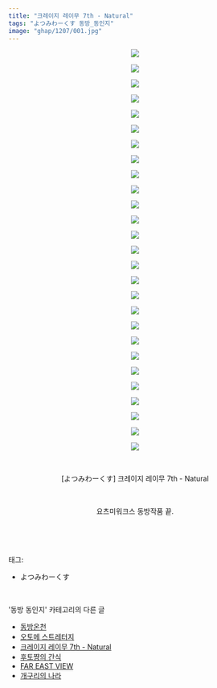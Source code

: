 ```yaml
---
title: "크레이지 레이무 7th - Natural"
tags: "よつみわーくす 동방_동인지"
image: "ghap/1207/001.jpg"
---
```

<div class="article">
<p style="text-align: center; clear: none; float: none;"><img src="{{ site.nasurl }}/ghap/1207/001.jpg"/></p>
<p style="text-align: center; clear: none; float: none;"><img src="{{ site.nasurl }}/ghap/1207/002.jpg"/></p>
<p style="text-align: center; clear: none; float: none;"><img src="{{ site.nasurl }}/ghap/1207/003.jpg"/></p>
<p style="text-align: center; clear: none; float: none;"><img src="{{ site.nasurl }}/ghap/1207/004.jpg"/></p>
<p style="text-align: center; clear: none; float: none;"><img src="{{ site.nasurl }}/ghap/1207/005.jpg"/></p>
<p style="text-align: center; clear: none; float: none;"><img src="{{ site.nasurl }}/ghap/1207/006.jpg"/></p>
<p style="text-align: center; clear: none; float: none;"><img src="{{ site.nasurl }}/ghap/1207/007.jpg"/></p>
<p style="text-align: center; clear: none; float: none;"><img src="{{ site.nasurl }}/ghap/1207/008.jpg"/></p>
<p style="text-align: center; clear: none; float: none;"><img src="{{ site.nasurl }}/ghap/1207/009.jpg"/></p>
<p style="text-align: center; clear: none; float: none;"><img src="{{ site.nasurl }}/ghap/1207/010.jpg"/></p>
<p style="text-align: center; clear: none; float: none;"><img src="{{ site.nasurl }}/ghap/1207/011.jpg"/></p>
<p style="text-align: center; clear: none; float: none;"><img src="{{ site.nasurl }}/ghap/1207/012.jpg"/></p>
<p style="text-align: center; clear: none; float: none;"><img src="{{ site.nasurl }}/ghap/1207/013.jpg"/></p>
<p style="text-align: center; clear: none; float: none;"><img src="{{ site.nasurl }}/ghap/1207/014.jpg"/></p>
<p style="text-align: center; clear: none; float: none;"><img src="{{ site.nasurl }}/ghap/1207/015.jpg"/></p>
<p style="text-align: center; clear: none; float: none;"><img src="{{ site.nasurl }}/ghap/1207/016.jpg"/></p>
<p style="text-align: center; clear: none; float: none;"><img src="{{ site.nasurl }}/ghap/1207/017.jpg"/></p>
<p style="text-align: center; clear: none; float: none;"><img src="{{ site.nasurl }}/ghap/1207/018.jpg"/></p>
<p style="text-align: center; clear: none; float: none;"><img src="{{ site.nasurl }}/ghap/1207/019.jpg"/></p>
<p style="text-align: center; clear: none; float: none;"><img src="{{ site.nasurl }}/ghap/1207/020.jpg"/></p>
<p style="text-align: center; clear: none; float: none;"><img src="{{ site.nasurl }}/ghap/1207/021.jpg"/></p>
<p style="text-align: center; clear: none; float: none;"><img src="{{ site.nasurl }}/ghap/1207/022.jpg"/></p>
<p style="text-align: center; clear: none; float: none;"><img src="{{ site.nasurl }}/ghap/1207/023.jpg"/></p>
<p style="text-align: center; clear: none; float: none;"><img src="{{ site.nasurl }}/ghap/1207/024.jpg"/></p>
<p style="text-align: center; clear: none; float: none;"><img src="{{ site.nasurl }}/ghap/1207/025.jpg"/></p>
<p style="text-align: center; clear: none; float: none;"><img src="{{ site.nasurl }}/ghap/1207/026.jpg"/></p>
<p style="text-align: center; clear: none; float: none;"><img src="{{ site.nasurl }}/ghap/1207/027.jpg"/></p>
<p style="text-align: center; clear: none; float: none;"><br/></p>
<p style="text-align: center; clear: none; float: none;">[よつみわーくす] 크레이지 레이무 7th - Natural</p>
<p style="text-align: center; clear: none; float: none;"><br/></p>
<p style="text-align: center; clear: none; float: none;">요츠미워크스 동방작품 끝.</p>
<p><br/></p>
</div><br/>
<div class="tagTrail">
<p>태그: </p>
<ul>
<li>よつみわーくす</li>
</ul>
</div><br/>
<div class="another">
<p>'동방 동인지' 카테고리의 다른 글</p>
<ul>
<li><a href="/2016-07-29-ghap_1209">동방온천</a></li>
<li><a href="/2016-07-29-ghap_1208">오토메 스트레터지</a></li>
<li><a href="/2016-07-29-ghap_1207">크레이지 레이무 7th - Natural</a></li>
<li><a href="/2016-07-29-ghap_1206">후토쨩의 간식</a></li>
<li><a href="/2016-07-29-ghap_1203">FAR EAST VIEW</a></li>
<li><a href="/2016-07-29-ghap_1202">개구리의 나라</a></li>
</ul>
</div><br/>
<div class="cb_module cb_fluid">
<div class="cb_wrt cb_profile">
</div><!-- commentList close -->
</div><br/>
